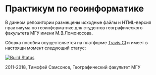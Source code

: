 # Практикум по геоинформатике

В данном репозитории размещены исходные файлы и HTML-версия практикума по геоинформатике для студентов географического факультета МГУ имени М.В.Ломоносова.

Сборка пособия осуществляется на платформе [Travis CI](https://travis-ci.org) и имеет в настоящи момент следующий статус:

[![Build Status](https://travis-ci.org/tsamsonov/arcgis-course.svg?branch=master)](https://travis-ci.org/tsamsonov/arcgis-course)

2011-2018, Тимофей Самсонов, Географический факультет МГУ
